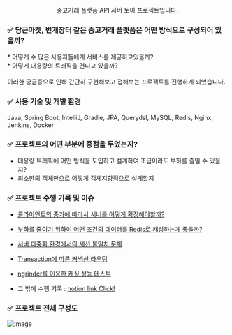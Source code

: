 <p align="center">중고거래 플랫폼 API 서버 토이 프로젝트입니다.</p>

### ✅ <span>당근마켓</span>, <span>번개장터</span> 같은 중고거래 플랫폼은 어떤 방식으로 구성되어 있을까?
<p>
* 어떻게 수 많은 사용자들에게 서비스를 제공하고있을까? <br>
* 어떻게 대용량의 트래픽을 견디고 있을까? 
  <br>
  <br>
  이러한 궁금증으로 인해 간단히 구현해보고 접해보는 프로젝트를 진행하게 되었습니다.<p>

### ✅ 사용 기술 및 개발 환경

Java, Spring Boot, IntelliJ, Gradle, JPA, Querydsl, MySQL, Redis, Nginx, Jenkins, Docker

### ✅ 프로젝트의 어떤 부분에 중점을 두었는지?

* 대용량 트래픽에 어떤 방식을 도입하고 설계하여 조금이라도 부하를 줄일 수 있을지?
* 최소한의 객체만으로 어떻게 객체지향적으로 설계할지

### ✅ 프로젝트 수행 기록 및 이슈

* [클라이언트의 증가에 따라서 서버를 어떻게 확장해야할까?](https://fluorescent-sceptre-6b9.notion.site/626c4d1235184c1c83913a6cca1ad819)
* [부하를 줄이기 위하여 어떤 조건의 데이터를 Redis로 캐싱하는게 좋을까?](https://fluorescent-sceptre-6b9.notion.site/e5e730e11a4e4c40a1f1b2569c950ac4)
* [서버 다중화 환경에서의 세션 불일치 문제](https://fluorescent-sceptre-6b9.notion.site/b0ca0b7162b748ebb5116f3193a28a27)
* [Transaction에 따른 커넥션 라우팅]()
* [ngrinder를 이용한 캐싱 성능 테스트](https://fluorescent-sceptre-6b9.notion.site/ngrinder-e34314fbaf554a1b9b4cdaa2fd7af46d)

* 그 밖에 수행 기록 : [notion link Click!](https://fluorescent-sceptre-6b9.notion.site/b0cf9a22d63541ea930d7b20b51d2b57)

### ✅ 프로젝트 전체 구성도
![image](https://github.com/user-attachments/assets/6955635b-d00a-44b5-aae7-6fe8a93cd2c4)

